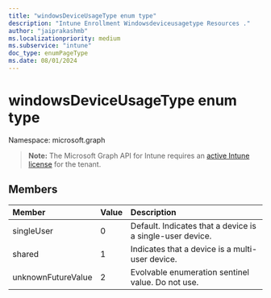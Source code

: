 ```yaml
---
title: "windowsDeviceUsageType enum type"
description: "Intune Enrollment Windowsdeviceusagetype Resources ."
author: "jaiprakashmb"
ms.localizationpriority: medium
ms.subservice: "intune"
doc_type: enumPageType
ms.date: 08/01/2024
---
```


# windowsDeviceUsageType enum type

Namespace: microsoft.graph

> **Note:** The Microsoft Graph API for Intune requires an [active Intune license](https://go.microsoft.com/fwlink/?linkid=839381) for the tenant.



## Members
|Member|Value|Description|
|:---|:---|:---|
|singleUser|0|Default. Indicates that a device is a single-user device.|
|shared|1|Indicates that a device is a multi-user device.|
|unknownFutureValue|2|Evolvable enumeration sentinel value. Do not use.|